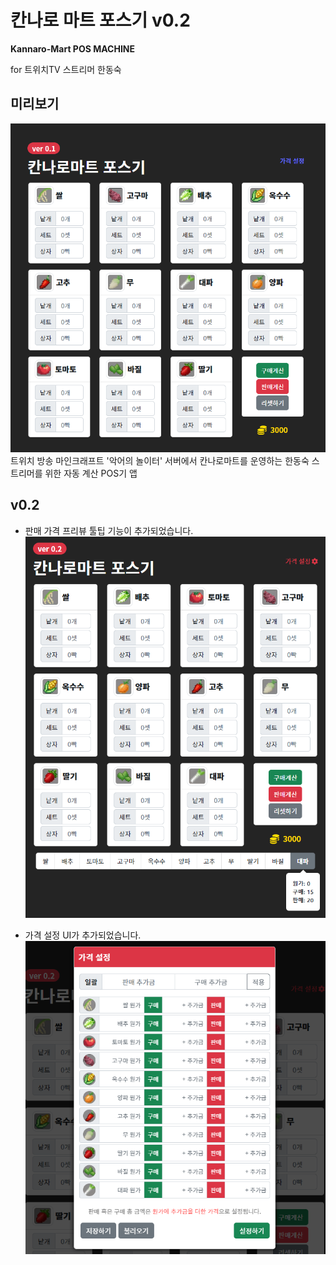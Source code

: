 # 칸나로 마트 포스기 v0.2
**Kannaro-Mart POS MACHINE**

for 트위치TV 스트리머 한동숙

## 미리보기
![preview](./public/preview.png)
트위치 방송 마인크래프트 '악어의 놀이터' 서버에서 칸나로마트를 운영하는 한동숙 스트리머를 위한 자동 계산 POS기 앱

## v0.2
- 판매 가격 프리뷰 툴팁 기능이 추가되었습니다.
![update0.2](./public/update0.2.png)

- 가격 설정 UI가 추가되었습니다.
![update0.2-setting](./public/update0.2-setting.png)